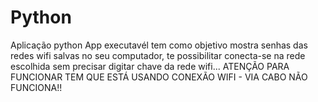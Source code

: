 # Python
Aplicação python 
App executavél tem como objetivo mostra  senhas das redes wifi salvas no seu computador, te possibilitar conecta-se na rede escolhida sem precisar digitar chave da rede wifi...
ATENÇÃO PARA FUNCIONAR TEM QUE ESTÁ USANDO CONEXÃO WIFI - VIA CABO NÃO FUNCIONA!! 
